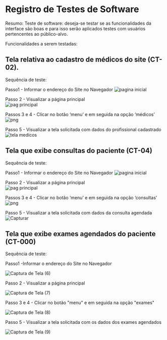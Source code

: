 # Registro de Testes de Software

Resumo: 
Teste de software: deseja-se testar se as funcionalidades da interface são boas e para isso serão aplicados testes com usuários pertencentes ao público-alvo.

Funcionalidades a serem testadas:

## Tela relativa ao cadastro de médicos do site (CT-02).

Sequência de teste:                                                                                                                               

Passo1 - Informar o endereço do Site no Navegador 
![pagina inicial](https://user-images.githubusercontent.com/106809153/203184578-9b4ea0b0-7996-49a1-a4d3-8d8b60a6d1b4.png)

Passo 2 - Visualizar a página principal                                                                                                                       
![pag principal](https://user-images.githubusercontent.com/106809153/203184770-fd6d6e8b-37a9-4151-b521-08f26fa395eb.png)

Passos 3 e 4 - Clicar no botão ‘menu’ e em seguida na opção ‘médicos’
![png](https://user-images.githubusercontent.com/106809153/203184958-e6f1e8f4-f67a-49bd-84fc-8dfe94154c53.png)

Passo 5 - Visualizar a tela solicitada com dados do profissional cadastrado
![tela medicos](https://user-images.githubusercontent.com/106809153/203185128-7af34bde-2cdf-4da2-a9d3-d1163510294a.png)


## Tela que exibe consultas do paciente (CT-04)

Sequência de teste: 

Passo1 - Informar o endereço do Site no Navegador 
![pagina inicial](https://user-images.githubusercontent.com/106809153/203184578-9b4ea0b0-7996-49a1-a4d3-8d8b60a6d1b4.png)

Passo 2 - Visualizar a página principal                                                                                                                       
![pag principal](https://user-images.githubusercontent.com/106809153/203184770-fd6d6e8b-37a9-4151-b521-08f26fa395eb.png)

Passos 3 e 4 - Clicar no botão ‘menu’ e em seguida na opção ‘consultas’
![png](https://user-images.githubusercontent.com/106809153/203184958-e6f1e8f4-f67a-49bd-84fc-8dfe94154c53.png)

Passo 5 - Visualizar a tela solicitada com dados da consulta agendada
![Capturar](https://user-images.githubusercontent.com/70419372/203872842-e4ea8f38-837e-4c7b-ad27-ac278049082c.PNG)

## Tela que exibe exames agendados do paciente (CT-000)

Sequência de teste:

Passo1 -Informar o endereço do Site no Navegador

![Captura de Tela (6)](https://user-images.githubusercontent.com/114194617/204060344-6059b136-f0ae-4b44-920e-420de10c407d.png)

Passo 2 - Visualizar a página principal

![Captura de Tela (7)](https://user-images.githubusercontent.com/114194617/204060437-243f87b9-170d-4894-b7cf-d33e9d3f7e5b.png)

Passo 3 e 4 - Clicar no botão "menu" e em seguida na opção "exames"

![Captura de Tela (8)](https://user-images.githubusercontent.com/114194617/204060510-0c54eabe-f63e-4cb4-b237-462641fbef06.png)

Passo 5 - Visualizar a tela solicitada com os dados dos exames agendados

![Captura de Tela (9)](https://user-images.githubusercontent.com/114194617/204060581-ac900709-b781-47e3-a4b5-2df3b3122bd6.png)




